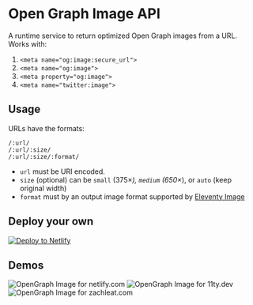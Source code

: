 # Open Graph Image API

A runtime service to return optimized Open Graph images from a URL. Works with:

1. `<meta name="og:image:secure_url">`
1. `<meta name="og:image">`
1. `<meta property="og:image">`
1. `<meta name="twitter:image">`

## Usage

URLs have the formats:

```
/:url/
/:url/:size/
/:url/:size/:format/
```

* `url` must be URI encoded.
* `size` (optional) can be `small` (375×_), `medium` (650×_), or `auto` (keep original width)
* `format` must by an output image format supported by [Eleventy Image](https://www.11ty.dev/docs/plugins/image/)

## Deploy your own

<a href="https://app.netlify.com/start/deploy?repository=https://github.com/11ty/api-opengraph-image"><img src="https://www.netlify.com/img/deploy/button.svg" alt="Deploy to Netlify"></a>

## Demos

<img src="https://v1.opengraph-image.11ty.dev/https%3A%2F%2Fwww.netlify.com/small/" alt="OpenGraph Image for netlify.com">

<img src="https://v1.opengraph-image.11ty.dev/https%3A%2F%2Fwww.11ty.dev/small/" alt="OpenGraph Image for 11ty.dev">

<img src="https://v1.opengraph-image.11ty.dev/https%3A%2F%2Fwww.zachleat.com/small/" alt="OpenGraph Image for zachleat.com">